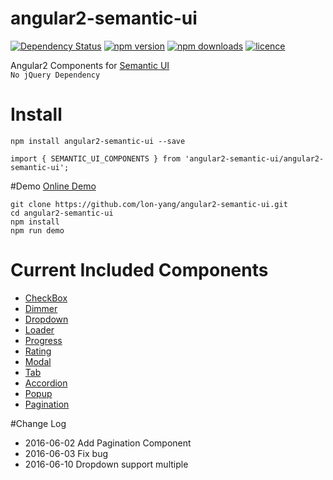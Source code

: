 # angular2-semantic-ui
[![Dependency Status](https://david-dm.org/lon-yang/angular2-semantic-ui.svg)](https://david-dm.org/lon-yang/angular2-semantic-ui)
[![npm version](https://badge.fury.io/js/angular2-semantic-ui.svg)](https://www.npmjs.com/package/angular2-semantic-ui)
[![npm downloads](https://img.shields.io/npm/dt/angular2-semantic-ui.svg)](https://www.npmjs.com/package/angular2-semantic-ui)
[![licence](https://img.shields.io/npm/l/angular2-semantic-ui.svg)](https://opensource.org/licenses/MIT)

Angular2 Components for <a href="http://semantic-ui.com/">Semantic UI</a>
<br>
`No jQuery Dependency`

# Install
```
npm install angular2-semantic-ui --save

import { SEMANTIC_UI_COMPONENTS } from 'angular2-semantic-ui/angular2-semantic-ui';
```

#Demo 
<a href="http://demo.yangly.cn/" target="_blank">Online Demo</a>
```
git clone https://github.com/lon-yang/angular2-semantic-ui.git
cd angular2-semantic-ui
npm install
npm run demo
```

# Current Included Components
- <a href="https://github.com/lon-yang/angular2-semantic-ui/tree/master/components/checkbox">CheckBox</a>
- <a href="https://github.com/lon-yang/angular2-semantic-ui/tree/master/components/dimmer">Dimmer</a>
- <a href="https://github.com/lon-yang/angular2-semantic-ui/tree/master/components/dropdown">Dropdown</a>
- <a href="https://github.com/lon-yang/angular2-semantic-ui/tree/master/components/loader">Loader</a>
- <a href="https://github.com/lon-yang/angular2-semantic-ui/tree/master/components/progress">Progress</a>
- <a href="https://github.com/lon-yang/angular2-semantic-ui/tree/master/components/rating">Rating</a>
- <a href="https://github.com/lon-yang/angular2-semantic-ui/tree/master/components/modal">Modal</a>
- <a href="https://github.com/lon-yang/angular2-semantic-ui/tree/master/components/tab">Tab</a>
- <a href="https://github.com/lon-yang/angular2-semantic-ui/tree/master/components/accordion">Accordion</a>
- <a href="https://github.com/lon-yang/angular2-semantic-ui/tree/master/components/popup">Popup</a>
- <a href="https://github.com/lon-yang/angular2-semantic-ui/tree/master/components/pagination">Pagination</a>

#Change Log

- 2016-06-02 Add Pagination Component
- 2016-06-03 Fix bug
- 2016-06-10 Dropdown support multiple
